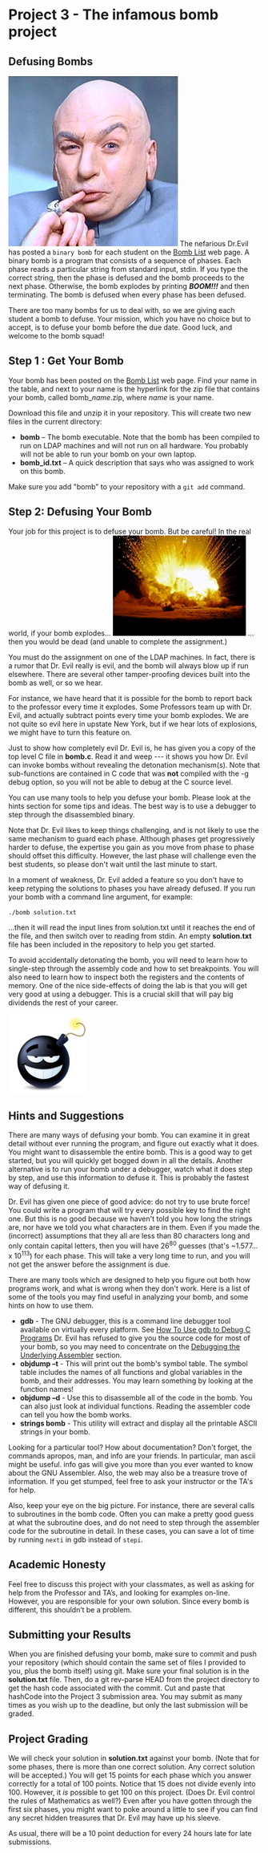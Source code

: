 # Project 3 - The infamous bomb project

## Defusing Bombs

![Dr Evil](https://github.com/Binghamton-CS140-B1-Fall-2018/images/blob/master/DrEvil.png) The nefarious Dr.Evil has posted a ```binary bomb``` for each student on the [Bomb List](https://www.cs.binghamton.edu/~tbartens/CS220_Spring_2022/projects/project3/student_bombs.html) web page.  A binary bomb is a program that consists of a sequence of phases. Each phase reads a particular string from standard input, stdin.  If you type the correct string, then the phase is defused and the bomb proceeds to the next phase. Otherwise, the bomb explodes by printing ***BOOM!!!*** and then terminating. The bomb is defused when every phase has been defused.

There are too many bombs for us to deal with, so we are giving each student a bomb to defuse.  Your mission, which you have no choice but to accept, is to defuse your bomb before the due date.  Good luck, and welcome to the bomb squad!

## Step 1 : Get Your Bomb

Your bomb has been posted on the [Bomb List](https://www.cs.binghamton.edu/~tbartens/CS220_Spring_2022/projects/project3/student_bombs.html) web page.  Find your name in the table, and next to your name is the hyperlink for the zip file that contains your bomb, called bomb_*name*.zip, where *name* is your name.  

Download this file and unzip it in your repository.  This will create two new files in the current directory:
-	**bomb** – The bomb executable.  Note that the bomb has been compiled to run on LDAP machines and will not run on all hardware.  You probably will not be able to run your bomb on your own laptop.
-	**bomb_id.txt** – A quick description that says who was assigned to work on this bomb.

Make sure you add "bomb" to your repository with a ```git add``` command.

## Step 2: Defusing Your Bomb

Your job for this project is to defuse your bomb. But be careful! In the real world, if your bomb explodes...
![explosion](https://github.com/Binghamton-CS140-B1-Fall-2018/images/blob/master/explosion.png) ... then you would be dead (and unable to complete the assignment.)


You must do the assignment on one of the LDAP machines.  In fact, there is a rumor that Dr. Evil really is evil, and the bomb will always blow up if run elsewhere.  There are several other tamper-proofing devices built into the bomb as well, or so we hear.  

For instance, we have heard that it is possible for the bomb to report back to the professor every time it explodes.  Some Professors team up with Dr. Evil, and actually subtract points every time your bomb explodes.  We are not quite so evil here in upstate New York, but if we hear lots of explosions, we might have to turn this feature on. 

Just to show how completely evil Dr. Evil is, he has given you a copy of the top level C file in **bomb.c**.  Read it and weep --- it shows you how Dr. Evil can invoke bombs without revealing the detonation mechanism(s). Note that sub-functions are contained in C code that was **not** compiled with the -g debug option, so you will not be able to debug at the C source level.

You can use many tools to help you defuse your bomb. Please look at the hints section for some tips and ideas.  The best way is to use a debugger to step through the disassembled binary.

Note that Dr. Evil likes to keep things challenging, and is not likely to use the same mechanism to guard each phase. Although phases get progressively harder to defuse, the expertise you gain as you move from phase to phase should offset this difficulty. However, the last phase will challenge even the best students, so please don't wait until the last minute to start.

In a moment of weakness, Dr. Evil added a feature so you don't have to keep retyping the solutions to phases you have already defused. If you run your bomb with a command line argument, for example:

```
./bomb solution.txt
```

...then it will read the input lines from solution.txt until it reaches the end of the file, and then switch over to reading from stdin. An empty **solution.txt** file has been included in the repository to help you get started.

To avoid accidentally detonating the bomb, you will need to learn how to single-step through the assembly code and how to set breakpoints. You will also need to learn how to inspect both the registers and the contents of memory.  One of the nice side-effects of doing the lab is that you will get very good at using a debugger.  This is a crucial skill that will pay big dividends the rest of your career.

![happy bomb](https://github.com/Binghamton-CS140-B1-Fall-2018/images/blob/master/happyBomb.png)

## Hints and Suggestions

There are many ways of defusing your bomb.  You can examine it in great detail without ever running the program, and figure out exactly what it does. You might want to disassemble the entire bomb. This is a good way to get started, but you will quickly get bogged down in all the details.  Another alternative is to run your bomb under a debugger, watch what it does step by step, and use this information to defuse it.  This is probably the fastest way of defusing it.

Dr. Evil has given one piece of good advice: do not try to use brute force! You could write a program that will try every possible key to find the right one.  But this is no good because we haven't told you how long the strings are, nor have we told you what characters are in them.  Even if you made the (incorrect) assumptions that they all are less than 80 characters long and only contain capital letters, then you will have 26<sup>80</sup> guesses (that's ~1.577... x 10<sup>113</sup>) for each phase.  This will take a very long time to run, and you will not get the answer before the assignment is due.

There are many tools which are designed to help you figure out both how programs work, and what is wrong when they don't work.  Here is a list of some of the tools you may find useful in analyzing your bomb, and some hints on how to use them.

-	**gdb** - The GNU debugger, this is a command line debugger tool available on virtually every platform.  See [How To Use gdb to Debug C Programs](http://www.cs.binghamton.edu/~tbartens/HowTo/Using_gdb) Dr. Evil has refused to give you the source code for most of your bomb, so you may need to concentrate on the [Debugging the Underlying Assembler](http://www.cs.binghamton.edu/~tbartens/HowTo/Using_gdb#x86) section.
- **objdump –t** - This will print out the bomb's symbol table. The symbol table includes the names of all functions and global variables in the bomb, and their addresses.  You may learn something by looking at the function names!
-	**objdump –d** -  Use this to disassemble all of the code in the bomb.  You can also just look at individual functions.  Reading the assembler code can tell you how the bomb works.
-	**strings bomb** -  This utility will extract and display all the printable ASCII strings in your bomb.

Looking for a particular tool?  How about documentation?  Don't forget, the commands apropos, man, and info are your friends.  In particular, man ascii might be useful. info gas will give you more than you ever wanted to know about the GNU Assembler. Also, the web may also be a treasure trove of information.  If you get stumped, feel free to ask your instructor or the TA's for help.

Also, keep your eye on the big picture. For instance, there are several calls to subroutines in the bomb code. Often you can make a pretty good guess at what the subroutine does, and do not need to step through the assembler code for the subroutine in detail. In these cases, you can save a lot of time by running `nexti` in gdb instead of `stepi`.

## Academic Honesty

Feel free to discuss this project with your classmates, as well as asking for help from the Professor and TA’s, and looking for examples on-line.  However, you are responsible for your own solution.  Since every bomb is different, this shouldn’t be a problem.

## Submitting your Results

When you are finished defusing your bomb, make sure to commit and push your repository (which should contain the same set of files I provided to you, plus the bomb itself) using git. Make sure your final solution is in the **solution.txt** file. Then, do a git rev-parse HEAD from the project directory to get the hash code associated with the commit. Cut and paste that hashCode into the Project 3 submission area. You may submit as many times as you wish up to the deadline, but only the last submission will be graded.

## Project Grading

We will check your solution in **solution.txt** against your bomb. (Note that for some phases, there is more than one correct solution. Any correct solution will be accepted.)  You will get 15 points for each phase which you answer correctly for a total of 100 points.  Notice that 15 does not divide evenly into 100.  However, it *is* possible to get 100 on this project.  (Does Dr. Evil control the rules of Mathematics as well?)  Even after you have gotten through the first six phases, you might want to poke around a little to see if you can find any secret hidden treasures that Dr. Evil may have up his sleeve.

As usual, there will be a 10 point deduction for every 24 hours late for late submissions.
